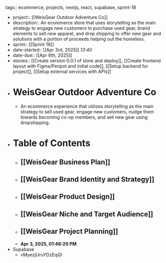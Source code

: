 tags:: ecommerce, projects, nextjs, react, supabase, sprint-18

- project:: [[WeisGear Outdoor Adventure Co]]
- description:: An ecommerce store that uses storytelling as the main strategy to engage new customers to purchase used gear, brand elements to sell new apparel, and drop shipping to offer new gear and solutions with a portion of proceeds helping out the homeless.
- sprint:: [[Sprint 18]]
- date-started::  [[Apr 3rd, 2025]] *13:40*
- date-due:: [[Apr 6th, 2025]]
- stories:: [[Create version 0.0.1 of store and deploy]], [[Create frontend layout with Figma/Penpot and initial code]], [[Setup backend for project]], [[Setup external services with APIs]]
- # WeisGear Outdoor Adventure Co
	- An ecommerce experience that utilizes storytelling as the main strategy to sell used gear, engage new customers, nudge them towards becoming co-op members, and sell new gear using dropshipping.
- # Table of Contents
	- ## [[WeisGear Business Plan]]
	- ## [[WeisGear Brand Identity and Strategy]]
	- ## [[WeisGear Product Design]]
	- ## [[WeisGear Niche and Target Audience]]
	- ## [[WeisGear Project Planning]]
	- **Apr 3, 2025, 01:46:20 PM**
- Supabase
	- vMyezjUruYDzEqQI